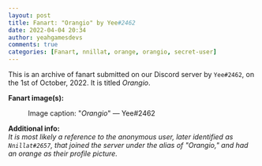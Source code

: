 ```yaml
---
layout: post
title: Fanart: "Orangio" by Yee#2462
date: 2022-04-04 20:34
author: yeahgamesdevs
comments: true
categories: [Fanart, nnillat, orange, orangio, secret-user]
---
```

<!-- wp:paragraph -->
<p>This is an archive of fanart submitted on our Discord server by <code>Yee#2462</code>, on the 1st of October, 2022. It is titled <em>Orangio</em>.</p>
<!-- /wp:paragraph -->

<!-- wp:paragraph -->
<p><strong>Fanart image(s):</strong></p>
<!-- /wp:paragraph -->

<!-- wp:image {"id":201,"sizeSlug":"large","linkDestination":"none"} -->
<figure class="wp-block-image size-large"><img src="https://yeaharchives.files.wordpress.com/2022/04/image-33.png?w=494" alt="" class="wp-image-201" /><figcaption>Image caption: "<em>Orangio</em>" — Yee#2462</figcaption></figure>
<!-- /wp:image -->

<!-- wp:paragraph -->
<p><strong>Additional info:</strong><br><em>It is most likely a reference to the anonymous user, later identified as <code>Nnillat#2657</code>, that joined the server under the alias of "Orangio," and had an orange as their profile picture.</em></p>
<!-- /wp:paragraph -->
